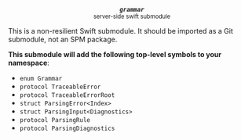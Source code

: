 <p align="center">
  <strong><em><code>grammar</code></em></strong><br><small>server-side swift submodule</small>
</p>

This is a non-resilient Swift submodule. It should be imported as a Git submodule, not an SPM package. 

**This submodule will add the following top-level symbols to your namespace**:

* `enum Grammar`
* `protocol TraceableError`
* `protocol TraceableErrorRoot`
* `struct ParsingError<Index>`
* `struct ParsingInput<Diagnostics>`
* `protocol ParsingRule`
* `protocol ParsingDiagnostics`
